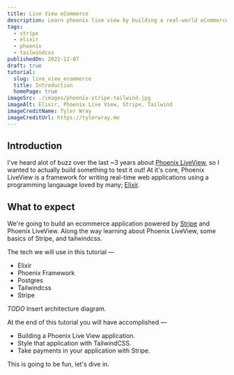 ```yaml
---
title: Live View eCommerce
description: Learn phoenix live view by building a real-world eCommerce application that can actually process payments!
tags:
  - stripe
  - elixir
  - phoenix
  - tailwindcss
publishedOn: 2022-12-07
draft: true
tutorial:
  slug: live_view_ecommerce
  title: Introduction
  homePage: true
imageSrc: ./images/phoenix-stripe-tailwind.jpg
imageAlt: Elixir, Phoenix Live View, Stripe, Tailwind
imageCreditName: Tyler Wray
imageCreditUrl: https://tylerwray.me
---
```


## Introduction

I've heard alot of buzz over the last ~3 years about [Phoenix LiveView](https://github.com/phoenixframework/phoenix_live_view),
so I wanted to actually build something to test it out! At it's core, Phoenix LiveView is a framework for writing real-time web applications using a programming langauage loved by many; [Elixir](https://elixir-lang.org/).

## What to expect

We're going to build an ecommerce application powered by [Stripe](https://stripe.com) and Phoenix LiveView. Along the way learning
about Phoenix LiveView, some basics of Stripe, and tailwindcss.

The tech we will use in this tutorial —

- Elixir
- Phoenix Framework
- Postgres
- Tailwindcss
- Stripe

_TODO_ Insert architecture diagram.

At the end of this tutorial you will have accomplished —

- Building a Phoenix Live View application.
- Style that application with TailwindCSS.
- Take payments in your application with Stripe.

This is going to be fun, let's dive in.
